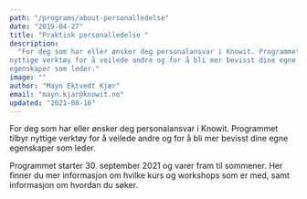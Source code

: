 ```yaml
---
path: "/programs/about-personalledelse"
date: "2019-04-27"
title: "Praktisk personalledelse "
description:
  "For deg som har eller ønsker deg personalansvar i Knowit. Programmet tilbyr
nyttige verktøy for å veilede andre og for å bli mer bevisst dine egne
egenskaper som leder."
image: ""
author: "Mayn Ektvedt Kjær"
email: "mayn.kjar@knowit.no"
updated: "2021-08-16"
---
```


For deg som har eller ønsker deg personalansvar i Knowit. Programmet tilbyr
nyttige verktøy for å veilede andre og for å bli mer bevisst dine egne
egenskaper som leder.

Programmet starter 30. september 2021 og varer fram til sommener. Her finner
du mer informasjon om hvilke kurs og workshops som er med, samt informasjon om
hvordan du søker.
